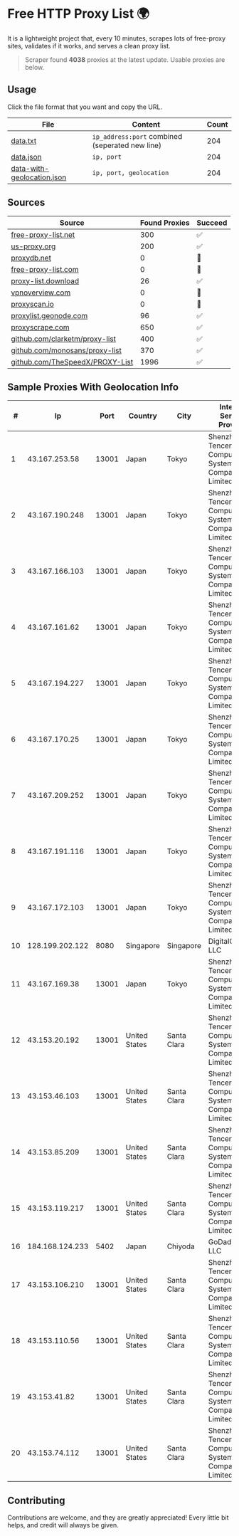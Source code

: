 
# Free HTTP Proxy List 🌍

It is a lightweight project that, every 10 minutes, scrapes lots of free-proxy sites, validates if it works, and serves a clean proxy list.


> Scraper found **4038** proxies at the latest update. Usable proxies are below.

## Usage

Click the file format that you want and copy the URL.


|File|Content|Count|
|----|-------|-----|
|[data.txt](https://raw.githubusercontent.com/themiralay/Proxy-List-World/master/data.txt)|`ip_address:port` combined (seperated new line)|204|
|[data.json](https://raw.githubusercontent.com/themiralay/Proxy-List-World/master/data.json)|`ip, port`|204|
|[data-with-geolocation.json](https://raw.githubusercontent.com/themiralay/Proxy-List-World/master/data-with-geolocation.json)|`ip, port, geolocation`|204|

## Sources

|Source|Found Proxies|Succeed|
|------|-------------|-------|
|[free-proxy-list.net](https://free-proxy-list.net)|300|✅|
|[us-proxy.org](https://www.us-proxy.org)|200|✅|
|[proxydb.net](http://proxydb.net)|0|🚫|
|[free-proxy-list.com](https://free-proxy-list.com/?page=&port=&type%5B%5D=http&type%5B%5D=https&up_time=0&search=Search)|0|🚫|
|[proxy-list.download](https://www.proxy-list.download/HTTP)|26|✅|
|[vpnoverview.com](https://vpnoverview.com/privacy/anonymous-browsing/free-proxy-servers)|0|🚫|
|[proxyscan.io](https://www.proxyscan.io)|0|🚫|
|[proxylist.geonode.com](https://proxylist.geonode.com/api/proxy-list?limit=300&page=1&sort_by=lastChecked&sort_type=desc&protocols=http,https)|96|✅|
|[proxyscrape.com](https://api.proxyscrape.com/v2/?request=displayproxies&protocol=http&timeout=10000&country=all&ssl=all&anonymity=all)|650|✅|
|[github.com/clarketm/proxy-list](https://raw.githubusercontent.com/clarketm/proxy-list/master/proxy-list-raw.txt)|400|✅|
|[github.com/monosans/proxy-list](https://raw.githubusercontent.com/monosans/proxy-list/main/proxies/http.txt)|370|✅|
|[github.com/TheSpeedX/PROXY-List](https://raw.githubusercontent.com/TheSpeedX/PROXY-List/master/http.txt)|1996|✅|


## Sample Proxies With Geolocation Info

|#|Ip|Port|Country|City|Internet Service Provider|
|-|--|----|-------|----|-------------------------|
|1|43.167.253.58|13001|Japan|Tokyo|Shenzhen Tencent Computer Systems Company Limited|
|2|43.167.190.248|13001|Japan|Tokyo|Shenzhen Tencent Computer Systems Company Limited|
|3|43.167.166.103|13001|Japan|Tokyo|Shenzhen Tencent Computer Systems Company Limited|
|4|43.167.161.62|13001|Japan|Tokyo|Shenzhen Tencent Computer Systems Company Limited|
|5|43.167.194.227|13001|Japan|Tokyo|Shenzhen Tencent Computer Systems Company Limited|
|6|43.167.170.25|13001|Japan|Tokyo|Shenzhen Tencent Computer Systems Company Limited|
|7|43.167.209.252|13001|Japan|Tokyo|Shenzhen Tencent Computer Systems Company Limited|
|8|43.167.191.116|13001|Japan|Tokyo|Shenzhen Tencent Computer Systems Company Limited|
|9|43.167.172.103|13001|Japan|Tokyo|Shenzhen Tencent Computer Systems Company Limited|
|10|128.199.202.122|8080|Singapore|Singapore|DigitalOcean, LLC|
|11|43.167.169.38|13001|Japan|Tokyo|Shenzhen Tencent Computer Systems Company Limited|
|12|43.153.20.192|13001|United States|Santa Clara|Shenzhen Tencent Computer Systems Company Limited|
|13|43.153.46.103|13001|United States|Santa Clara|Shenzhen Tencent Computer Systems Company Limited|
|14|43.153.85.209|13001|United States|Santa Clara|Shenzhen Tencent Computer Systems Company Limited|
|15|43.153.119.217|13001|United States|Santa Clara|Shenzhen Tencent Computer Systems Company Limited|
|16|184.168.124.233|5402|Japan|Chiyoda|GoDaddy.com, LLC|
|17|43.153.106.210|13001|United States|Santa Clara|Shenzhen Tencent Computer Systems Company Limited|
|18|43.153.110.56|13001|United States|Santa Clara|Shenzhen Tencent Computer Systems Company Limited|
|19|43.153.41.82|13001|United States|Santa Clara|Shenzhen Tencent Computer Systems Company Limited|
|20|43.153.74.112|13001|United States|Santa Clara|Shenzhen Tencent Computer Systems Company Limited|



## Contributing

Contributions are welcome, and they are greatly appreciated! Every
little bit helps, and credit will always be given.

